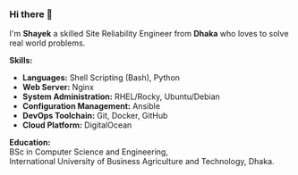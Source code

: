 ### Hi there 👋

I'm **Shayek** a skilled Site Reliability Engineer
from **Dhaka** who loves to solve real world problems.  

**Skills:**  
- **Languages:**  Shell Scripting (Bash), Python 
- **Web Server:** Nginx  
- **System Administration:**  RHEL/Rocky, Ubuntu/Debian  
- **Configuration Management:** Ansible  
- **DevOps Toolchain:** Git, Docker, GitHub  
- **Cloud Platform:** DigitalOcean  

**Education:**  
BSc in Computer Science and Engineering,          
International University of Business Agriculture and Technology, Dhaka.
